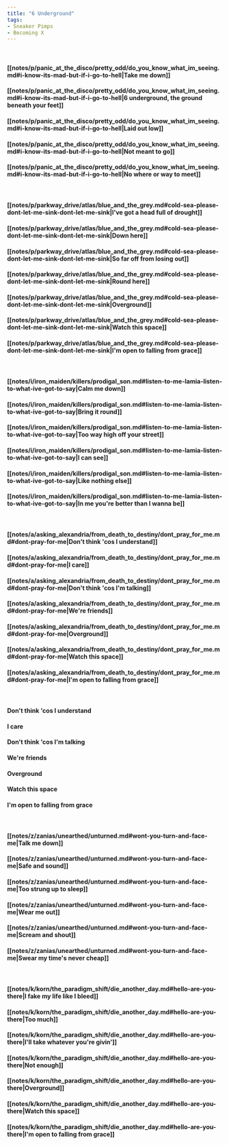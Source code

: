 ```yaml
---
title: "6 Underground"
tags:
- Sneaker Pimps
- Becoming X
---
```

&nbsp;
#### [[notes/p/panic_at_the_disco/pretty_odd/do_you_know_what_im_seeing.md#i-know-its-mad-but-if-i-go-to-hell|Take me down]]
#### [[notes/p/panic_at_the_disco/pretty_odd/do_you_know_what_im_seeing.md#i-know-its-mad-but-if-i-go-to-hell|6 underground, the ground beneath your feet]]
#### [[notes/p/panic_at_the_disco/pretty_odd/do_you_know_what_im_seeing.md#i-know-its-mad-but-if-i-go-to-hell|Laid out low]]
#### [[notes/p/panic_at_the_disco/pretty_odd/do_you_know_what_im_seeing.md#i-know-its-mad-but-if-i-go-to-hell|Not meant to go]]
#### [[notes/p/panic_at_the_disco/pretty_odd/do_you_know_what_im_seeing.md#i-know-its-mad-but-if-i-go-to-hell|No where or way to meet]]
&nbsp;
#### [[notes/p/parkway_drive/atlas/blue_and_the_grey.md#cold-sea-please-dont-let-me-sink-dont-let-me-sink|I've got a head full of drought]]
#### [[notes/p/parkway_drive/atlas/blue_and_the_grey.md#cold-sea-please-dont-let-me-sink-dont-let-me-sink|Down here]]
#### [[notes/p/parkway_drive/atlas/blue_and_the_grey.md#cold-sea-please-dont-let-me-sink-dont-let-me-sink|So far off from losing out]]
#### [[notes/p/parkway_drive/atlas/blue_and_the_grey.md#cold-sea-please-dont-let-me-sink-dont-let-me-sink|Round here]]
#### [[notes/p/parkway_drive/atlas/blue_and_the_grey.md#cold-sea-please-dont-let-me-sink-dont-let-me-sink|Overground]]
#### [[notes/p/parkway_drive/atlas/blue_and_the_grey.md#cold-sea-please-dont-let-me-sink-dont-let-me-sink|Watch this space]]
#### [[notes/p/parkway_drive/atlas/blue_and_the_grey.md#cold-sea-please-dont-let-me-sink-dont-let-me-sink|I'm open to falling from grace]]
&nbsp;
#### [[notes/i/iron_maiden/killers/prodigal_son.md#listen-to-me-lamia-listen-to-what-ive-got-to-say|Calm me down]]
#### [[notes/i/iron_maiden/killers/prodigal_son.md#listen-to-me-lamia-listen-to-what-ive-got-to-say|Bring it round]]
#### [[notes/i/iron_maiden/killers/prodigal_son.md#listen-to-me-lamia-listen-to-what-ive-got-to-say|Too way high off your street]]
#### [[notes/i/iron_maiden/killers/prodigal_son.md#listen-to-me-lamia-listen-to-what-ive-got-to-say|I can see]]
#### [[notes/i/iron_maiden/killers/prodigal_son.md#listen-to-me-lamia-listen-to-what-ive-got-to-say|Like nothing else]]
#### [[notes/i/iron_maiden/killers/prodigal_son.md#listen-to-me-lamia-listen-to-what-ive-got-to-say|In me you're better than I wanna be]]
&nbsp;
#### [[notes/a/asking_alexandria/from_death_to_destiny/dont_pray_for_me.md#dont-pray-for-me|Don't think 'cos I understand]]
#### [[notes/a/asking_alexandria/from_death_to_destiny/dont_pray_for_me.md#dont-pray-for-me|I care]]
#### [[notes/a/asking_alexandria/from_death_to_destiny/dont_pray_for_me.md#dont-pray-for-me|Don't think 'cos I'm talking]]
#### [[notes/a/asking_alexandria/from_death_to_destiny/dont_pray_for_me.md#dont-pray-for-me|We're friends]]
#### [[notes/a/asking_alexandria/from_death_to_destiny/dont_pray_for_me.md#dont-pray-for-me|Overground]]
#### [[notes/a/asking_alexandria/from_death_to_destiny/dont_pray_for_me.md#dont-pray-for-me|Watch this space]]
#### [[notes/a/asking_alexandria/from_death_to_destiny/dont_pray_for_me.md#dont-pray-for-me|I'm open to falling from grace]]
&nbsp;
#### Don't think 'cos I understand
#### I care
#### Don't think 'cos I'm talking
#### We're friends
#### Overground
#### Watch this space
#### I'm open to falling from grace
&nbsp;
#### [[notes/z/zanias/unearthed/unturned.md#wont-you-turn-and-face-me|Talk me down]]
#### [[notes/z/zanias/unearthed/unturned.md#wont-you-turn-and-face-me|Safe and sound]]
#### [[notes/z/zanias/unearthed/unturned.md#wont-you-turn-and-face-me|Too strung up to sleep]]
#### [[notes/z/zanias/unearthed/unturned.md#wont-you-turn-and-face-me|Wear me out]]
#### [[notes/z/zanias/unearthed/unturned.md#wont-you-turn-and-face-me|Scream and shout]]
#### [[notes/z/zanias/unearthed/unturned.md#wont-you-turn-and-face-me|Swear my time's never cheap]]
&nbsp;
#### [[notes/k/korn/the_paradigm_shift/die_another_day.md#hello-are-you-there|I fake my life like I bleed]]
#### [[notes/k/korn/the_paradigm_shift/die_another_day.md#hello-are-you-there|Too much]]
#### [[notes/k/korn/the_paradigm_shift/die_another_day.md#hello-are-you-there|I'll take whatever you're givin']]
#### [[notes/k/korn/the_paradigm_shift/die_another_day.md#hello-are-you-there|Not enough]]
#### [[notes/k/korn/the_paradigm_shift/die_another_day.md#hello-are-you-there|Overground]]
#### [[notes/k/korn/the_paradigm_shift/die_another_day.md#hello-are-you-there|Watch this space]]
#### [[notes/k/korn/the_paradigm_shift/die_another_day.md#hello-are-you-there|I'm open to falling from grace]]
